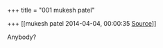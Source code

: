 +++
title = "001 mukesh patel"

+++
[[mukesh patel	2014-04-04, 00:00:35 [Source](https://groups.google.com/g/samskrita/c/o0Z4ebDehQ4)]]



Anybody?

